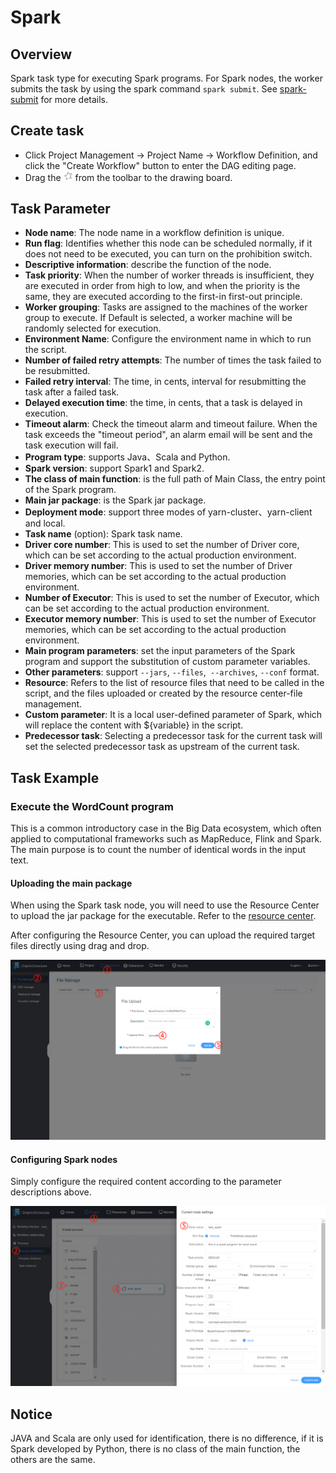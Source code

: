 # Spark

## Overview

Spark task type for executing Spark programs. For Spark nodes, the worker submits the task by using the spark command `spark submit`. See [spark-submit](https://spark.apache.org/docs/3.2.1/submitting-applications.html#launching-applications-with-spark-submit) for more details.

## Create task

- Click Project Management -> Project Name -> Workflow Definition, and click the "Create Workflow" button to enter the DAG editing page.
- Drag the <img src="/img/tasks/icons/spark.png" width="15"/> from the toolbar to the drawing board.

## Task Parameter

- **Node name**: The node name in a workflow definition is unique.
- **Run flag**: Identifies whether this node can be scheduled normally, if it does not need to be executed, you can turn on the prohibition switch.
- **Descriptive information**: describe the function of the node.
- **Task priority**: When the number of worker threads is insufficient, they are executed in order from high to low, and when the priority is the same, they are executed according to the first-in first-out principle.
- **Worker grouping**: Tasks are assigned to the machines of the worker group to execute. If Default is selected, a worker machine will be randomly selected for execution.
- **Environment Name**: Configure the environment name in which to run the script.
- **Number of failed retry attempts**: The number of times the task failed to be resubmitted.
- **Failed retry interval**: The time, in cents, interval for resubmitting the task after a failed task.
- **Delayed execution time**: the time, in cents, that a task is delayed in execution.
- **Timeout alarm**: Check the timeout alarm and timeout failure. When the task exceeds the "timeout period", an alarm email will be sent and the task execution will fail.
- **Program type**: supports Java、Scala and Python.
- **Spark version**: support Spark1 and Spark2.
- **The class of main function**: is the full path of Main Class, the entry point of the Spark program.
- **Main jar package**: is the Spark jar package.
- **Deployment mode**: support three modes of yarn-cluster、yarn-client and local. 
- **Task name** (option): Spark task name.
- **Driver core number**: This is used to set the number of Driver core, which can be set according to the actual production environment.
- **Driver memory number**: This is used to set the number of Driver memories, which can be set according to the actual production environment.
- **Number of Executor**: This is used to set the number of Executor, which can be set according to the actual production environment.
- **Executor memory number**: This is used to set the number of Executor memories, which can be set according to the actual production environment.
- **Main program parameters**: set the input parameters of the Spark program and support the substitution of custom parameter variables.
- **Other parameters**: support `--jars`, `--files`,` --archives`, `--conf` format.
- **Resource**: Refers to the list of resource files that need to be called in the script, and the files uploaded or created by the resource center-file management.
- **Custom parameter**: It is a local user-defined parameter of Spark, which will replace the content with ${variable} in the script.
- **Predecessor task**: Selecting a predecessor task for the current task will set the selected predecessor task as upstream of the current task.

## Task Example

### Execute the WordCount program

This is a common introductory case in the Big Data ecosystem, which often applied to computational frameworks such as MapReduce, Flink and Spark. The main purpose is to count the number of identical words in the input text.

#### Uploading the main package

When using the Spark task node, you will need to use the Resource Center to upload the jar package for the executable. Refer to the [resource center](../resource.md).

After configuring the Resource Center, you can upload the required target files directly using drag and drop.

![resource_upload](/img/tasks/demo/upload_spark.png)

#### Configuring Spark nodes

Simply configure the required content according to the parameter descriptions above.

![demo-spark-simple](/img/tasks/demo/spark_task.png)

## Notice

 JAVA and Scala are only used for identification, there is no difference, if it is Spark developed by Python, there is no class of the main function, the others are the same.
